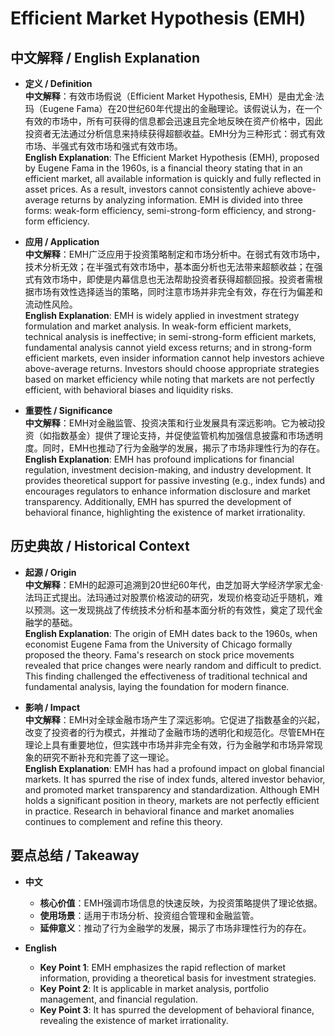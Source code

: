 # Efficient Market Hypothesis (EMH)

## 中文解释 / English Explanation

* **定义 / Definition**  
  **中文解释**：有效市场假说（Efficient Market Hypothesis, EMH）是由尤金·法玛（Eugene Fama）在20世纪60年代提出的金融理论。该假说认为，在一个有效的市场中，所有可获得的信息都会迅速且完全地反映在资产价格中，因此投资者无法通过分析信息来持续获得超额收益。EMH分为三种形式：弱式有效市场、半强式有效市场和强式有效市场。  
  **English Explanation**: The Efficient Market Hypothesis (EMH), proposed by Eugene Fama in the 1960s, is a financial theory stating that in an efficient market, all available information is quickly and fully reflected in asset prices. As a result, investors cannot consistently achieve above-average returns by analyzing information. EMH is divided into three forms: weak-form efficiency, semi-strong-form efficiency, and strong-form efficiency.

* **应用 / Application**  
  **中文解释**：EMH广泛应用于投资策略制定和市场分析中。在弱式有效市场中，技术分析无效；在半强式有效市场中，基本面分析也无法带来超额收益；在强式有效市场中，即使是内幕信息也无法帮助投资者获得超额回报。投资者需根据市场有效性选择适当的策略，同时注意市场并非完全有效，存在行为偏差和流动性风险。  
  **English Explanation**: EMH is widely applied in investment strategy formulation and market analysis. In weak-form efficient markets, technical analysis is ineffective; in semi-strong-form efficient markets, fundamental analysis cannot yield excess returns; and in strong-form efficient markets, even insider information cannot help investors achieve above-average returns. Investors should choose appropriate strategies based on market efficiency while noting that markets are not perfectly efficient, with behavioral biases and liquidity risks.

* **重要性 / Significance**  
  **中文解释**：EMH对金融监管、投资决策和行业发展具有深远影响。它为被动投资（如指数基金）提供了理论支持，并促使监管机构加强信息披露和市场透明度。同时，EMH也推动了行为金融学的发展，揭示了市场非理性行为的存在。  
  **English Explanation**: EMH has profound implications for financial regulation, investment decision-making, and industry development. It provides theoretical support for passive investing (e.g., index funds) and encourages regulators to enhance information disclosure and market transparency. Additionally, EMH has spurred the development of behavioral finance, highlighting the existence of market irrationality.

## 历史典故 / Historical Context

* **起源 / Origin**  
  **中文解释**：EMH的起源可追溯到20世纪60年代，由芝加哥大学经济学家尤金·法玛正式提出。法玛通过对股票价格波动的研究，发现价格变动近乎随机，难以预测。这一发现挑战了传统技术分析和基本面分析的有效性，奠定了现代金融学的基础。  
  **English Explanation**: The origin of EMH dates back to the 1960s, when economist Eugene Fama from the University of Chicago formally proposed the theory. Fama's research on stock price movements revealed that price changes were nearly random and difficult to predict. This finding challenged the effectiveness of traditional technical and fundamental analysis, laying the foundation for modern finance.

* **影响 / Impact**  
  **中文解释**：EMH对全球金融市场产生了深远影响。它促进了指数基金的兴起，改变了投资者的行为模式，并推动了金融市场的透明化和规范化。尽管EMH在理论上具有重要地位，但实践中市场并非完全有效，行为金融学和市场异常现象的研究不断补充和完善了这一理论。  
  **English Explanation**: EMH has had a profound impact on global financial markets. It has spurred the rise of index funds, altered investor behavior, and promoted market transparency and standardization. Although EMH holds a significant position in theory, markets are not perfectly efficient in practice. Research in behavioral finance and market anomalies continues to complement and refine this theory.

## 要点总结 / Takeaway

* **中文**  
  - **核心价值**：EMH强调市场信息的快速反映，为投资策略提供了理论依据。  
  - **使用场景**：适用于市场分析、投资组合管理和金融监管。  
  - **延伸意义**：推动了行为金融学的发展，揭示了市场非理性行为的存在。

* **English**  
  - **Key Point 1**: EMH emphasizes the rapid reflection of market information, providing a theoretical basis for investment strategies.  
  - **Key Point 2**: It is applicable in market analysis, portfolio management, and financial regulation.  
  - **Key Point 3**: It has spurred the development of behavioral finance, revealing the existence of market irrationality.